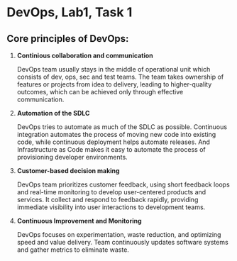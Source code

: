 # DevOps, Lab1, Task 1

## Core principles of DevOps:
1. **Continious collaboration and communication**

    DevOps team usually stays in the middle of operational unit which consists of dev, ops, sec and test teams. The team takes ownership of features or projects from idea to delivery, leading to higher-quality outcomes, which can be achieved only through effective communication.
    
2. **Automation of the SDLC**

    DevOps tries to automate as much of the SDLC as possible. Continuous integration automates the process of moving new code into existing code, while continuous deployment helps automate releases. And Infrastructure as Code makes it easy to automate the process of provisioning developer environments.

3. **Customer-based decision making**

    DevOps team prioritizes customer feedback, using short feedback loops and real-time monitoring to develop user-centered products and services. It collect and respond to feedback rapidly, providing immediate visibility into user interactions to development teams.

4. **Continuous Improvement and Monitoring**

    DevOps focuses on experimentation, waste reduction, and optimizing speed and value delivery. Team continuously updates software systems and gather metrics to eliminate waste.
